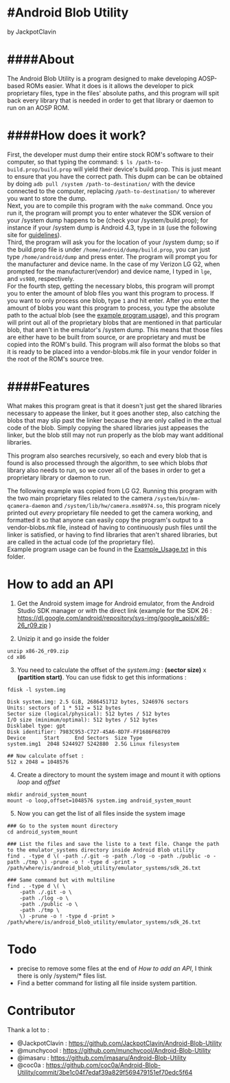 #Android Blob Utility
=============================
by JackpotClavin

####About
=============================

The Android Blob Utility is a program designed to make developing AOSP-based
ROMs easier. What it does is it allows the developer to pick
proprietary files, type in the files' absolute paths, and this program will spit
back every library that is needed in order to get that library or daemon
to run on an AOSP ROM.

####How does it work?
=============================

First, the developer must dump their entire stock ROM's
software to their computer, so that typing the command:
`$ ls /path-to-build.prop/build.prop` will yield their device's build.prop. This is just meant to ensure that you have the
correct path. This dupm can be can be obtained by doing `adb pull /system /path-to-destination/` with the device connected to
the computer, replacing `/path-to-destination/` to wherever you want to store the dump.  
Next, you are to compile this program with the `make` command. Once you run it,
the program will prompt you to enter whatever the SDK version of your /system
dump happens to be (check your /system/build.prop); for instance if your
/system dump is Android 4.3, type in `18` (use the following site for
[guidelines](https://developer.android.com/guide/topics/manifest/uses-sdk-element.html#ApiLevels)).  
Third, the program will ask you for the location of your /system dump; so if
the build.prop file is under `/home/android/dump/build.prop`, you can just type
`/home/android/dump` and press enter. The program will prompt you for the
manufacturer and device name. In the case of my Verizon LG G2, when
prompted for the manufacturer(vendor) and device name, I typed in `lge`, and
`vs980`, respectively.  
For the fourth step, getting the necessary blobs,
this program will prompt you to enter the amount of blob files you want this
program to process. If you want to only process one blob, type `1` and hit
enter. After you enter the amount of blobs you want this program to process, you
type the absolute path to the actual blob (see the [example program usage](https://github.com/JackpotClavin/Android-Blob-Utility/blob/master/Example_Usage.txt)),
and this program will print out all of the proprietary blobs that are mentioned
in that particular blob, that aren't in the emulator's /system
dump. This means that those files are either have to be built from source, or
are proprietary and must be copied into the ROM's build. This program will also
format the blobs so that it is ready to be placed into a vendor-blobs.mk file
in your vendor folder in the root of the ROM's source tree.

####Features
==============================

What makes this program great is that it doesn't just get the shared libraries
necessary to appease the linker, but it goes another step, also catching the
blobs that may slip past the linker because they are only called in the actual code
of the blob. Simply copying the shared libraries just appeases the linker, but
the blob still may not run properly as the blob may want additional libraries.

This program also searches recursively, so each and every blob that is found is
also processed through the algorithm, to see which blobs *that*
library also needs to run, so we cover all of the bases in order to get a
proprietary library or daemon to run.

The following example was copied from LG G2. Running this program with the two
main proprietary files related to the camera `/system/bin/mm-qcamera-daemon` and
`/system/lib/hw/camera.msm8974.so`, this program nicely printed out *every*
proprietary file needed to get the camera working, and formatted it so that anyone
can easily copy the program's output to a vendor-blobs.mk file, instead of
having to continuously push files until the linker is satisfied, or having to find
libraries that aren't shared libraries, but are called in the actual code (of
the proprietary file).  
Example program usage can be found in the [Example_Usage.txt](https://github.com/JackpotClavin/Android-Blob-Utility/blob/master/Example_Usage.txt)
in this folder.

# How to add an API

1. Get the Android system image for Android emulator, from the Android Studio SDK manager or with the direct link (example for the SDK 26 : https://dl.google.com/android/repository/sys-img/google_apis/x86-26_r09.zip )

2. Unizip it and go inside the folder
```
unzip x86-26_r09.zip
cd x86
```

3. You need to calculate the offset of the *system.img* : **(sector size)** x **(partition start)**. You can use fidsk to get this informations :

```
fdisk -l system.img

Disk system.img: 2.5 GiB, 2686451712 bytes, 5246976 sectors
Units: sectors of 1 * 512 = 512 bytes
Sector size (logical/physical): 512 bytes / 512 bytes
I/O size (minimum/optimal): 512 bytes / 512 bytes
Disklabel type: gpt
Disk identifier: 7983C953-C727-45A6-8D7F-FF1686F68709
Device      Start     End Sectors  Size Type
system.img1  2048 5244927 5242880  2.5G Linux filesystem

## Now calculate offset :
512 x 2048 = 1048576
```

4. Create a directory to mount the system image and mount it with options *loop* and *offset*

```
mkdir android_system_mount
mount -o loop,offset=1048576 system.img android_system_mount
```

5. Now you can get the list of all files inside the system image

```
### Go to the system mount directory
cd android_system_mount

### List the files and save the liste to a text file. Change the path to the emulator_systems directory inside Android Blob utility
find . -type d \( -path ./.git -o -path ./log -o -path ./public -o -path ./tmp \) -prune -o ! -type d -print > /path/where/is/android_blob_utility/emulator_systems/sdk_26.txt

### Same command but with multiline
find . -type d \( \
    -path ./.git -o \
    -path ./log -o \
    -path ./public -o \
    -path ./tmp \ 
    \) -prune -o ! -type d -print > /path/where/is/android_blob_utility/emulator_systems/sdk_26.txt
```

# Todo
- precise to remove some files at the end of *How to add an API*, I think there is only /system/* files list.
- Find a better command for listing all file inside system partition.

# Contributor

Thank a lot to :
- @JackpotClavin : https://github.com/JackpotClavin/Android-Blob-Utility
- @munchycool : https://github.com/munchycool/Android-Blob-Utility
- @imasaru : https://github.com/imasaru/Android-Blob-Utility
- @coc0a : https://github.com/coc0a/Android-Blob-Utility/commit/3be1c04f7edaf39a829f569479151ef70edc5f64